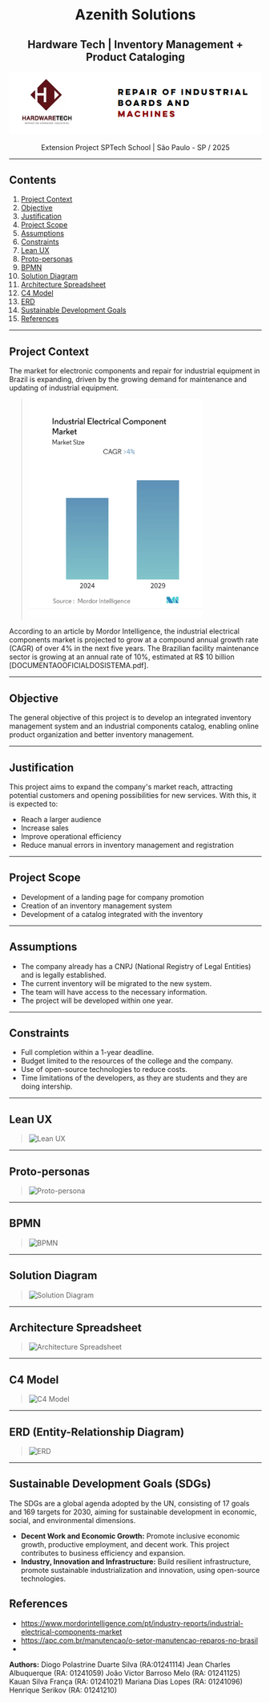 <h1 align="center">Azenith Solutions</h1>
<h2 align="center">Hardware Tech | Inventory Management + Product Cataloging</h2>
<div align="center">
  <img src="/img/top-banner.png"/>
</div>
<p align="center">Extension Project SPTech School | São Paulo - SP / 2025</p>

---

## Contents
1. [Project Context](#project-context)
2. [Objective](#objective)
3. [Justification](#justification)
4. [Project Scope](#project-scope)
5. [Assumptions](#assumptions)
6. [Constraints](#constraints)
8. [Lean UX](#lean-ux)
9. [Proto-personas](#proto-personas)
10. [BPMN](#bpmn)
11. [Solution Diagram](#solution-diagram)
12. [Architecture Spreadsheet](#architecture-spreadsheet)
13. [C4 Model](#c4-model)
14. [ERD](#erd)
15. [Sustainable Development Goals](#sustainable-development-goals)
16. [References](#references)

---

## Project Context
The market for electronic components and repair for industrial equipment in Brazil is expanding, driven by the growing demand for maintenance and updating of industrial equipment.
> <img src="/img/chart.png"/>

According to an article by Mordor Intelligence, the industrial electrical components market is projected to grow at a compound annual growth rate (CAGR) of over 4% in the next five years. The Brazilian facility maintenance sector is growing at an annual rate of 10%, estimated at R$ 10 billion [DOCUMENTAOOFICIALDOSISTEMA.pdf].


---

## Objective
The general objective of this project is to develop an integrated inventory management system and an industrial components catalog, enabling online product organization and better inventory management.

---

## Justification
This project aims to expand the company's market reach, attracting potential customers and opening possibilities for new services. With this, it is expected to:
- Reach a larger audience
- Increase sales
- Improve operational efficiency 
- Reduce manual errors in inventory management and registration

---

## Project Scope

- Development of a landing page for company promotion
- Creation of an inventory management system
- Development of a catalog integrated with the inventory

---

## Assumptions
- The company already has a CNPJ (National Registry of Legal Entities) and is legally established.
- The current inventory will be migrated to the new system.
- The team will have access to the necessary information.
- The project will be developed within one year.

  
---

## Constraints

- Full completion within a 1-year deadline.
- Budget limited to the resources of the college and the company.
- Use of open-source technologies to reduce costs.
- Time limitations of the developers, as they are students and they are doing intership.

---

## Lean UX
> ![Lean UX](PATH_TO_IMAGE_2)

---

## Proto-personas  
> ![Proto-persona](PATH_TO_IMAGE_3)

---  

## BPMN
> ![BPMN](PATH_TO_IMAGE_4)
  
---

## Solution Diagram  
> ![Solution Diagram](PATH_TO_IMAGE_5)

---  

## Architecture Spreadsheet  
> ![Architecture Spreadsheet](PATH_TO_IMAGE_6)

---

## C4 Model  
> ![C4 Model](PATH_TO_IMAGE_7)
> 
---

## ERD (Entity-Relationship Diagram)
> ![ERD](PATH_TO_IMAGE_8)

---

## Sustainable Development Goals (SDGs)
The SDGs are a global agenda adopted by the UN, consisting of 17 goals and 169 targets for 2030, aiming for sustainable development in economic, social, and environmental dimensions.
-  **Decent Work and Economic Growth:**
Promote inclusive economic growth, productive employment, and decent work.
This project contributes to business efficiency and expansion.
-  **Industry, Innovation and Infrastructure:**
Build resilient infrastructure, promote sustainable industrialization and innovation, using open-source technologies.

## References
- https://www.mordorintelligence.com/pt/industry-reports/industrial-electrical-components-market
- https://apc.com.br/manutencao/o-setor-manutencao-reparos-no-brasil
- 
**Authors:**
Diogo Polastrine Duarte Silva (RA:01241114)
Jean Charles Albuquerque (RA: 01241059)
João Victor Barroso Melo (RA: 01241125)
Kauan Silva França (RA: 01241021)
Mariana Dias Lopes (RA: 01241096)
Henrique Serikov (RA: 01241210)
